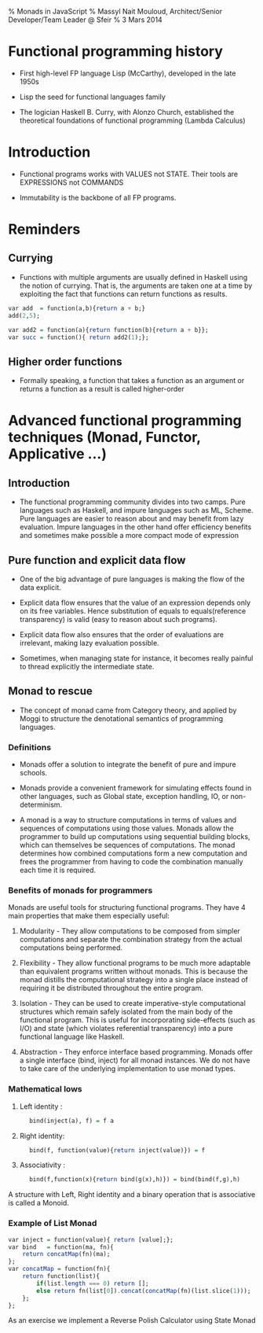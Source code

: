 % Monads in JavaScript
% Massyl Nait Mouloud, Architect/Senior Developer/Team Leader @ Sfeir
% 3 Mars 2014



# Functional programming history

- First high-level FP language Lisp (McCarthy), developed in the late 1950s

- Lisp the seed for functional languages family

- The logician Haskell B. Curry, with Alonzo Church, established the theoretical foundations
  of functional programming (Lambda Calculus)


# Introduction

- Functional programs works with VALUES not STATE. Their tools are EXPRESSIONS not COMMANDS

- Immutability is the backbone of all FP programs.

# Reminders

## Currying

- Functions with multiple arguments are usually defined in Haskell using the notion of currying.
  That is, the arguments are taken one at a time by exploiting the fact that functions can return
  functions as results.

```haskell
var add  = function(a,b){return a + b;}
add(2,5);

var add2 = function(a){return function(b){return a + b}};
var succ = function(){ return add2(1);};
```

## Higher order functions

- Formally speaking, a function that takes a function as an argument or
  returns a function as a result is called higher-order

# Advanced functional programming techniques (Monad, Functor, Applicative ...)

## Introduction

- The functional programming community divides into two camps. Pure languages such as Haskell,
  and impure languages such as ML, Scheme. Pure languages are easier to reason about and may benefit from lazy evaluation.
  Impure languages in the other hand offer efficiency benefits and sometimes make possible a more compact mode of expression


## Pure function and explicit data flow

- One of the big advantage of pure languages is making the flow of the data explicit.

- Explicit data flow ensures that the value of an expression depends only on its free variables.
  Hence substitution of equals to equals(reference transparency) is valid (easy to reason about such programs).

- Explicit data flow also ensures that the order of evaluations are irrelevant, making lazy evaluation possible.

- Sometimes, when managing state for instance, it becomes really painful to thread explicitly the intermediate state.

## Monad to rescue

- The concept of monad came from Category theory, and applied by Moggi to structure the denotational semantics of programming languages.

### Definitions

- Monads offer a solution to integrate the benefit of pure and impure schools.

- Monads provide a convenient framework for simulating effects found in other languages, such as Global state, exception handling, IO, or non-determinism.

- A monad is a way to structure computations in terms of values and sequences of computations using those values. Monads allow the programmer to build up computations  using sequential building blocks, which can themselves be sequences of computations. The monad determines how combined computations form a new computation and frees  the programmer from having to code the combination manually each time it is required.


### Benefits of monads for programmers

Monads are useful tools for structuring functional programs. They have 4 main properties that make them especially useful:

1. Modularity  - They allow computations to be composed from simpler computations and separate the combination strategy
                 from the actual computations being performed.

2. Flexibility - They allow functional programs to be much more adaptable than equivalent programs written without monads.
                 This is because the monad distills the computational strategy into a single place instead of requiring it be
                 distributed throughout the entire program.

3. Isolation   - They can be used to create imperative-style computational structures which remain safely isolated from
                 the main body of the functional program. This is useful for incorporating side-effects (such as I/O) and
                 state (which violates referential transparency) into a pure functional language like Haskell.

4. Abstraction - They enforce interface based programming. Monads offer a single interface (bind, inject) for all monad instances.
                 We do not have to take care of the underlying implementation to use monad types.

### Mathematical lows

1. Left identity :

```haskell
      bind(inject(a), f) = f a
```
2. Right identity:

```haskell
      bind(f, function(value){return inject(value)}) = f
```
3. Associativity :

```haskell
      bind(f,function(x){return bind(g(x),h)}) = bind(bind(f,g),h)
```

A structure with Left, Right identity and a binary operation that is associative is called a Monoid.

### Example of List Monad

```haskell
var inject = function(value){ return [value];};
var bind   = function(ma, fn){
    return concatMap(fn)(ma);
};
var concatMap = function(fn){
    return function(list){
        if(list.length === 0) return [];
        else return fn(list[0]).concat(concatMap(fn)(list.slice(1)));
    };
};
```
As an exercise we implement a Reverse Polish Calculator using State Monad
